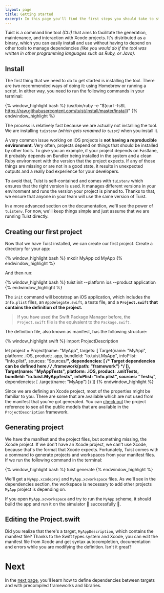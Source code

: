 ```yaml
---
layout: page
title: Getting started
excerpt: In this page you'll find the first steps you should take to start using Tuist.
---
```


Tuist is a command line tool *(CLI)* that aims to facilitate the generation, maintenance, and interaction with Xcode projects. It's distributed as a binary, which you can easily install and use without having to depend on other tools to manage dependencies *(like you would do if the tool was written in other programming languages such as Ruby, or Java)*. 

## Install

The first thing that we need to do to get started is installing the tool. There are two recommended ways of doing it: using Homebrew or running a script. In either way, you need to run the following commands in your terminal:

{% window_highlight bash %}
/usr/bin/ruby -e "$(curl -fsSL https://raw.githubusercontent.com/tuist/install/master/install)"
{% endwindow_highlight %}

The process is relatively fast because we are actually not installing the tool. We are installing `tuistenv` *(which gets renamed to `tuist`)* when you install it.

A very common issue working on iOS projects is **not having a reproducible environment**. Very often, projects depend on things that should be installed by other tools. To give you an example, if your project depends on Fastlane, it probably depends on Bundler being installed in the system and a clean Ruby environment with the version that the project expects. If any of those things are missing or are not in a good state, it results in unexpected outputs and a really bad experience for your developers.

To avoid that, Tuist is self-contained and comes with `tuistenv` which ensures that the right version is used. It manages different versions in your environment and runs the version your project is pinned to. Thanks to that, we ensure that anyone in your team will use the same version of Tuist. 

In a more advanced section on the documentation, we'll see the power of `tuistenv`. For now, we'll keep things simple and just assume that we are running Tuist directly.

## Creating our first project
Now that we have Tuist installed, we can create our first project. Create a directory for your app:

{% window_highlight bash %}
mkdir MyApp
cd MyApp
{% endwindow_highlight %}

And then run:

{% window_highlight bash %}
tuist init --platform ios --product application
{% endwindow_highlight %}

The `init` command will bootstrap an iOS application, which includes the `Info.plist` files, an `AppDelegate.swift`, a tests file, and a **`Project.swift` that contains the definition of the project.**

> If you have used the Swift Package Manager before, the `Project.swift` file is the equivalent to the `Package.swift`.

The definition file, also known as manifest, has the following structure:

{% window_highlight swift %}
import ProjectDescription

let project = Project(name: "MyApp",
                      targets: [
                        Target(name: "MyApp",
                               platform: .iOS,
                               product: .app,
                               bundleId: "io.tuist.MyApp",
                               infoPlist: "Info.plist",
                               sources: "Sources/**",
                               dependencies: [
                                    /* Target dependencies can be defined here */
                                    /* .framework(path: "framework") */
                                ]),
                        Target(name: "MyAppTests",
                               platform: .iOS,
                               product: .unitTests,
                               bundleId: "io.tuist.MyAppTests",
                               infoPlist: "Info.plist",
                               sources: "Tests/**",
                               dependencies: [
                                    .target(name: "MyApp")
                               ])
                      ])
{% endwindow_highlight %}

Since we are defining an Xcode project, most of the properties might be familiar to you. There are some that are available which are not used from the manifest that you've got generated. You can [check out](https://tuist.github.io/tuist/index.html) the project reference to see all the public models that are available in the `ProjectDescription` framework.

## Generating project
We have the manifest and the project files, but something missing, the Xcode project. If we don't have an Xcode project, we can't use Xcode, because that's the format that Xcode expects. Fortunately, Tuist comes with a command to generate projects and workspaces from your manifest files. If we run the following command in the terminal:

{% window_highlight bash %}
tuist generate
{% endwindow_highlight %}

We'll get a `MyApp.xcodeproj` and `MyApp.xcworkspace` files. As we'll see in the dependencies section, the workspace is necessary to add other projects `MyApp` project is depending on.

If you open `MyApp.xcworkspace` and try to run the `MyApp` scheme, it should build the app and run it on the simulator 📱 successfully 🎉.

## Editing the Project.swift
Did you realize that there's a target, `MyAppDescription`, which contains the manifest file? Thanks to the Swift types system and Xcode, you can edit the manifest file from Xcode and get syntax autocompletion, documentation and errors while you are modifying the definition. Isn't it great?

# Next
In the [next page](/guides/2-dependencies), you'll learn how to define dependencies between targets and with precompiled frameworks and libraries. 
